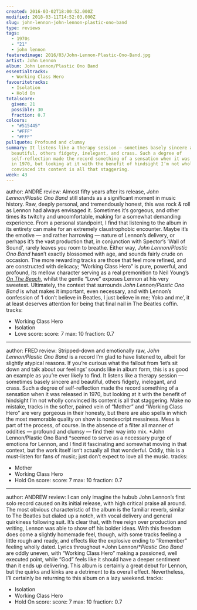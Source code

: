 ```yaml
---
created: 2016-03-02T18:00:52.000Z
modified: 2018-03-11T14:52:03.000Z
slug: john-lennon-john-lennon-plastic-ono-band
type: reviews
tags:
  - 1970s
  - "21"
  - john lennon
featuredimage: 2016/03/John-Lennon-Plastic-Ono-Band.jpg
artist: John Lennon
album: John Lennon/Plastic Ono Band
essentialtracks:
  - Working Class Hero
favouritetracks:
  - Isolation
  - Hold On
totalscore:
  given: 21
  possible: 30
  fraction: 0.7
colours:
  - "#515445"
  - "#FFF"
  - "#FFF"
pullquote: Profound and clumsy
summary: It listens like a therapy session — sometimes basely sincere and
  beautiful, others fidgety, inelegant, and crass. Such a degree of
  self-reflection made the record something of a sensation when it was released
  in 1970, but looking at it with the benefit of hindsight I’m not wholly
  convinced its content is all that staggering.
week: 43
---
```

author: ANDRÉ
review: Almost fifty years after its release, *John Lennon/Plastic Ono Band*
  still stands as a significant moment in music history. Raw, deeply personal,
  and tremendously honest, this was rock & roll as Lennon had always envisaged
  it. Sometimes it’s gorgeous, and other times its twitchy and uncomfortable,
  making for a somewhat demanding experience. From a personal standpoint, I find
  that listening to the album in its entirety can make for an extremely
  claustrophobic encounter. Maybe it’s the emotive — and rather harrowing —
  nature of Lennon’s delivery, or perhaps it’s the vast production that, in
  conjunction with Spector’s ‘Wall of Sound’, rarely leaves you room to breathe.
  Either way, *John Lennon/Plastic Ono Band* hasn’t exactly blossomed with age,
  and sounds fairly crude on occasion. The more rewarding tracks are those that
  feel more refined, and are constructed with delicacy; “Working Class Hero” is
  pure, powerful, and profound, its mellow character serving as a real
  premonition to Neil Young’s *[On The
  Beach](<http://audioxide.com/reviews/on-the-beach/>)*, whilst the gentle
  “Love” exposes Lennon at his very sweetest. Ultimately, the context that
  surrounds *John Lennon/Plastic Ono Band* is what makes it important, even
  necessary, and with Lennon’s confession of ‘I don’t believe in Beatles, I just
  believe in me; Yoko and me’, it at least deserves attention for being that
  final nail in The Beatles coffin.
tracks:
  - Working Class Hero
  - ­Isolation
  - ­Love
score:
  score: 7
  max: 10
  fraction: 0.7
---
author: FRED
review: Stripped-down and emotionally raw, *John Lennon/Plastic Ono Band* is a
  record I’m glad to have listened to, albeit for slightly atypical reasons. If
  you’re curious what the fallout from ‘let’s sit down and talk about our
  feelings’ sounds like in album form, this is as good an example as you’re ever
  likely to find. It listens like a therapy session — sometimes basely sincere
  and beautiful, others fidgety, inelegant, and crass. Such a degree of
  self-reflection made the record something of a sensation when it was released
  in 1970, but looking at it with the benefit of hindsight I’m not wholly
  convinced its content is all that staggering. Make no mistake, tracks in the
  softer, pained vein of “Mother” and “Working Class Hero” are very gorgeous in
  their honesty, but there are also spells in which the most memorable quality
  on show is nondescript messiness. Mess is part of the process, of course. In
  the absence of a filter all manner of oddities — profound and clumsy — find
  their way into mix. *John Lennon/Plastic Ono Band *seemed to serve as a
  necessary purge of emotions for Lennon, and I find it fascinating and somewhat
  moving in that context, but the work itself isn’t actually all that wonderful.
  Oddly, this is a must-listen for fans of music; just don’t expect to love all
  the music.
tracks:
  - Mother
  - ­Working Class Hero
  - ­Hold On
score:
  score: 7
  max: 10
  fraction: 0.7
---
author: ANDREW
review: I can only imagine the hubub John Lennon’s first solo record caused on
  its initial release, with high critical praise all around. The most obvious
  characteristic of the album is the familiar reverb, similar to The Beatles but
  dialed up a notch, with vocal delivery and general quirkiness following suit.
  It’s clear that, with free reign over production and writing, Lennon was able
  to show off his bolder ideas. With this freedom does come a slightly homemade
  feel, though, with some tracks feeling a little rough and ready, and effects
  like the explosive ending to “Remember” feeling wholly dated. Lyrics
  throughout *John Lennon/**Plastic Ono Band* are oddly uneven, with “Working
  Class Hero” making a passioned, well executed point, while “God” feels like it
  should have a deeper sentiment than it ends up delivering. This album is
  certainly a great debut for Lennon, but the quirks and kinks are a detriment
  to its overall effect. Nevertheless, I’ll certainly be returning to this album
  on a lazy weekend.
tracks:
  - Isolation
  - ­Working Class Hero
  - ­Hold On
score:
  score: 7
  max: 10
  fraction: 0.7
